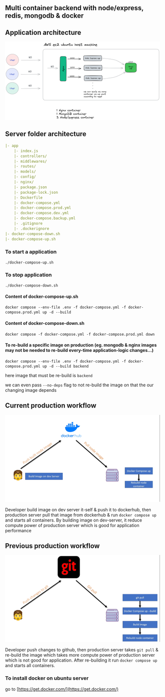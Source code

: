 ## Multi container backend with node/express, redis, mongodb & docker

## Application architecture

![App architecture](architecture.png)

## Server folder architecture

```yml
|- app
    |- index.js
    |- controllers/
    |- middlewares/
    |- routes/
    |- models/
    |- config/
    |- nginx/
    |- package.json
    |- package-lock.json
    |- Dockerfile
    |- docker-compose.yml
    |- docker-compose.prod.yml
    |- docker-compose.dev.yml
    |- docker-compose.backup.yml
    |- .gitignore
    |- .dockerignore
|- docker-compose-down.sh
|- docker-compose-up.sh
```

### To start a application

```shell
./docker-compose-up.sh
```

### To stop application

```shell
./docker-compose-down.sh
```

#### Content of docker-compose-up.sh

```shell
docker compose --env-file .env -f docker-compose.yml -f docker-compose.prod.yml up -d --build
```

#### Content of docker-compose-down.sh

```shell
docker compose -f docker-compose.yml -f docker-compose.prod.yml down
```

#### To re-build a specific image on production (eg. mongodb & nginx images may not be needed to re-build every-time application-logic changes...)

```shell
docker compose --env-file .env -f docker-compose.yml -f docker-compose.prod.yml up -d --build backend
```

here image that must be re-build is `backend`

we can even pass `--no-deps` flag to not re-build the image on that the our changing image depends

## Current production workflow

![current production-workflow](current-prod-workflow.png)

Developer build image on dev server it-self & push it to dockerhub, then production server pull that image from dockerhub & run `docker compose up` and starts all containers.
By building image on dev-server, it reduce compute power of production server which is good for application performance

## Previous production workflow

![previous production workflow](prev-prod-workflow.png)

Developer push changes to github, then production server takes `git pull` & re-build the image which takes more compute power of production server which is not good for application. After re-building it run `docker compose up` and starts all containers.

### To install docker on ubuntu server

go to
[https://get.docker.com/](https://get.docker.com/)
